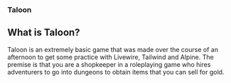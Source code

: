 ### Taloon

## What is Taloon?
Taloon is an extremely basic game that was made over the course of an afternoon to get some practice with Livewire, Tailwind and Alpine. The premise is that you are a shopkeeper in a roleplaying game who hires adventurers to go into dungeons to obtain items that you can sell for gold.
